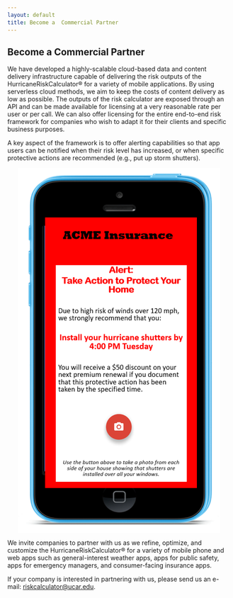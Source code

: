 ```yaml
---
layout: default
title: Become a  Commercial Partner
---
```


## Become a Commercial Partner

We have developed a highly-scalable cloud-based data and content delivery infrastructure capable of delivering the risk outputs of the HurricaneRiskCalculator&reg; for a variety of mobile applications. By using serverless cloud methods, we aim to keep the costs of content delivery as low as possible. The outputs of the risk calculator are exposed through an API and can be made available for licensing at a very reasonable rate per user or per call. We can also offer licensing for the entire end-to-end risk framework for companies who wish to adapt it for their clients and specific business purposes. 

A key aspect of the framework is to offer alerting capabilities so that app users can be notified when their risk level has increased, or when specific protective actions are recommended (e.g., put up storm shutters). 

<img src="../../images/risk_alert.png" alt="Concept of a mobile alert from the HurricaneRiskCalculator&reg;. This example alert provides a homeowner with a message that damaging winds are expected with the recommendation to put up his/her storm shutters by a specific time. The example insurance company (ACME Insurance) is offering a $50 premium discount on the customer's next renewal if they use the app to document that the protective action has been taken." style="display: block; margin: auto;">

We invite companies to partner with us as we refine, optimize, and customize the HurricaneRiskCalculator&reg; for a variety of mobile phone and web apps such as general-interest weather apps, apps for public safety, apps for emergency managers, and consumer-facing insurance apps.  

If your company is interested in partnering with us, please send us an e-mail: [riskcalculator@ucar.edu](mailto:riskcalculator@ucar.edu&subject=commercial%20partnership). 
